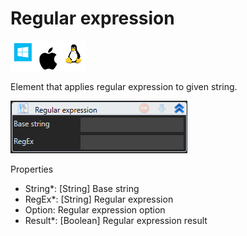 # Regular expression

![](<../../../../.gitbook/assets/image (206).png>)

Element that applies regular expression to given string.

![](<../../../../.gitbook/assets/image (149).png>)

Properties

* String\*: \[String] Base string
* RegEx\*: \[String] Regular expression
* Option: Regular expression option
* Result\*: \[Boolean] Regular expression result
